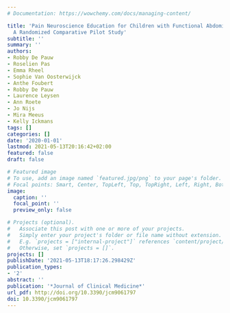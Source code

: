 ```yaml
---
# Documentation: https://wowchemy.com/docs/managing-content/

title: 'Pain Neuroscience Education for Children with Functional Abdominal Pain Disorders:
  A Randomized Comparative Pilot Study'
subtitle: ''
summary: ''
authors:
- Robby De Pauw
- Roselien Pas
- Emma Rheel
- Sophie Van Oosterwijck
- Anthe Foubert
- Robby De Pauw
- Laurence Leysen
- Ann Roete
- Jo Nijs
- Mira Meeus
- Kelly Ickmans
tags: []
categories: []
date: '2020-01-01'
lastmod: 2021-05-13T20:16:42+02:00
featured: false
draft: false

# Featured image
# To use, add an image named `featured.jpg/png` to your page's folder.
# Focal points: Smart, Center, TopLeft, Top, TopRight, Left, Right, BottomLeft, Bottom, BottomRight.
image:
  caption: ''
  focal_point: ''
  preview_only: false

# Projects (optional).
#   Associate this post with one or more of your projects.
#   Simply enter your project's folder or file name without extension.
#   E.g. `projects = ["internal-project"]` references `content/project/deep-learning/index.md`.
#   Otherwise, set `projects = []`.
projects: []
publishDate: '2021-05-13T18:17:26.298429Z'
publication_types:
- '2'
abstract: ''
publication: '*Journal of Clinical Medicine*'
url_pdf: http://doi.org/10.3390/jcm9061797
doi: 10.3390/jcm9061797
---
```

